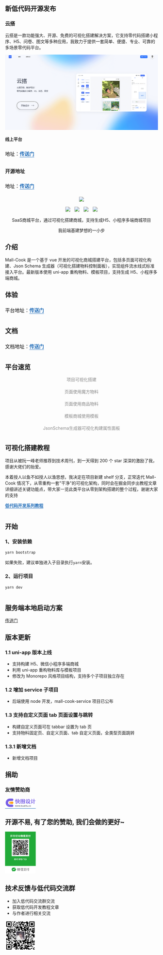 <!--
 * @Description: What's this for
 * @Autor: WangYuan
 * @Date: 2021-12-20 14:20:57
 * @LastEditors: WangYuan
 * @LastEditTime: 2024-11-08 17:20:06
-->
<!-- [English](./README.md) | 简体中文  -->

## 新低代码开源发布

### 云搭

云搭是一款功能强大、开源、免费的可视化搭建解决方案，它支持零代码搭建小程序、H5、问卷、图文等多种应用，我致力于提供一套简单、便捷、专业、可靠的多场景零代码平台。

<img src="./static/yunda.png" alt style="display: block; margin: 0 auto; max-width: 100%;">

#### 线上平台

<p data-tool="mdnice编辑器" style="font-size: 16px; padding-top: 8px; padding-bottom: 8px; margin: 0; line-height: 26px; color: black;">地址：<a href="https://www.sunmao-design.top/sunmao/admin" style="text-decoration: none; color: #1e6bb8; word-wrap: break-word; font-weight: bold; border-bottom: 1px solid #1e6bb8;">传送门</a></p>

### 开源地址

<p data-tool="mdnice编辑器" style="font-size: 16px; padding-top: 8px; padding-bottom: 8px; margin: 0; line-height: 26px; color: black;">地址：<a href="https://github.com/wangyuan389/yunda" style="text-decoration: none; color: #1e6bb8; word-wrap: break-word; font-weight: bold; border-bottom: 1px solid #1e6bb8;">传送门</a></p>


<p align="center">
  <img src="./static/logo.jpg" />
</p>
<p align="center">
 <img style='margin:0 5px' src='https://badgen.net/github/stars/wangyuan389/mall-cook'>
 <img style='margin:0 5px' src='https://badgen.net/github/forks/wangyuan389/mall-cook'>
 <img style='margin:0 5px' src='https://img.shields.io/badge/version-1.1.1-686480.svg'>
 <img style='margin:0 5px' src='https://img.shields.io/badge/code%20style-standard-7986d0.svg'>
</p>

<p align="center">
  SaaS商城平台，通过可视化搭建商城，支持生成H5、小程序多端商城项目
</p>

<p align="center">
  我前端基建梦想的一小步
</p>

## 介绍

Mall-Cook 是一个基于 vue 开发的可视化商城搭建平台，包括多页面可视化构建、Json Schema 生成器（可视化搭建物料控制面板），实现组件流水线式标准接入平台。最新版本使用 uni-app 重构物料、模板项目，支持生成 H5、小程序多端商城。

## 体验

<p data-tool="mdnice编辑器" style="font-size: 16px; padding-top: 8px; padding-bottom: 8px; margin: 0; line-height: 26px; color: black;">平台地址：<a href="http://110.41.150.71:8000/#/login" style="text-decoration: none; color: #1e6bb8; word-wrap: break-word; font-weight: bold; border-bottom: 1px solid #1e6bb8;">传送门</a></p>

## 文档
<p data-tool="mdnice编辑器" style="font-size: 16px; padding-top: 8px; padding-bottom: 8px; margin: 0; line-height: 26px; color: black;">文档地址：<a href="http://110.41.150.71:7000/" style="text-decoration: none; color: #1e6bb8; word-wrap: break-word; font-weight: bold; border-bottom: 1px solid #1e6bb8;">传送门</a></p>

## 平台速览
<figcaption style="margin-top: 10px;margin-bottom: 10px; text-align: center; color: #888; font-size: 14px;">项目可视化搭建</figcaption>
<img src="./static/MallCook-Build.gif" alt style="display: block; margin: 0 auto; max-width: 100%;">

<figcaption style="margin-top: 10px;margin-bottom: 10px; text-align: center; color: #888; font-size: 14px;">页面使用魔方物料</figcaption>
<img src="./static/MallCook-Cube.gif" alt style="display: block; margin: 0 auto; max-width: 100%;">

<figcaption style="margin-top: 10px;margin-bottom: 10px; text-align: center; color: #888; font-size: 14px;">页面使用商品物料</figcaption>
<img src="./static/MallCook-Goods.gif" alt style="display: block; margin: 0 auto; max-width: 100%;">

<figcaption style="margin-top: 10px;margin-bottom: 10px; text-align: center; color: #888; font-size: 14px;">模板商城使用模板</figcaption>
<img src="./static/MallCook-Model.gif" alt style="display: block; margin: 0 auto; max-width: 100%;">

<figcaption style="margin-top: 10px;margin-bottom: 10px; text-align: center; color: #888; font-size: 14px;">JsonSchema生成器可视化构建属性面板</figcaption>
<img src="./static/MallCook-Schema.gif" alt style="display: block; margin: 0 auto; max-width: 100%;">

## 可视化搭建教程

项目从被阮一峰老师推荐到技术周刊，到一天得到 200 个 star 深深的激励了我，感谢大佬们的抬爱。

本着授人以鱼不如授人以渔思想，我决定在项目新建 shelf 分支，正常迭代 Mall-Cook 情况下，从零重构一套"干净"的可视化架构，同时会在掘金同步出教程文章详细讲述关键功能点，带大家一览此类平台从零到架构搭建的整个过程，谢谢大家的支持

<a href="http://110.41.150.71:8090/img/1667354929405.png" style="text-decoration: none; color: #1e6bb8; word-wrap: break-word; font-weight: bold; border-bottom: 1px solid #1e6bb8;">低代码开发系列教程</a>

<img src="https://p9-juejin.byteimg.com/tos-cn-i-k3u1fbpfcp/7bf42b58cd14458c8f9d2e9dd7e1e7c2~tplv-k3u1fbpfcp-watermark.image" alt style="display: block; margin: 0 auto; max-width: 100%;">

## 开始

### 1、安装依赖

```bash
yarn bootstrap
```

如果失败，建议单独进入子目录执行`yarn`安装。

### 2、运行项目

```bash
yarn dev
```
<img src="./static/MallCook-Start.png" alt style="display: block;">

## 服务端本地启动方案
 [传送门](./packages/mall-cook-service/README.md)

## 版本更新
 ### 1.1 uni-app 版本上线

- 支持构建 H5、微信小程序多端商城
- 利用 uni-app 重构物料库与模板项目
- 修改为 Monorepo 风格项目结构，支持多个子项目独立存在

### 1.2 增加 service 子项目

- 后端使用 node 开发，mall-cook-service 项目已公布

### 1.3 支持自定义页面 tab 页面设置与跳转

- 构建自定义页面可在 tabbar 设置为 tab 页
- 支持物料固定页、自定义页面、tab 自定义页面，全类型页面跳转

### 1.3.1 新增文档

- 新增文档项目

## 捐助

### 友情赞助商

<a href="https://pro.kuaitu.cc" style="text-decoration: none; color: #1e6bb8; word-wrap: break-word; font-weight: bold; border-bottom: 1px solid #1e6bb8;">
  <img src="./static/kuaitu.png" alt style="width: 20%;">
</a>

## 开源不易, 有了您的赞助, 我们会做的更好~

  <img src="./static/donate.jpg" alt style="width: 20%;">

## 技术反馈与低代码交流群

- 加入低代码交流群交流
- 获取低代码开发教程文章
- 与作者进行相关交流

<img src="./static/official.png" alt style="width: 20%;">
